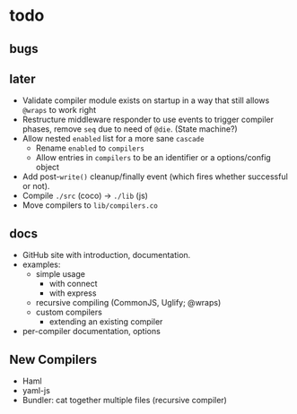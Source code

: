 # todo

## bugs

## later

- Validate compiler module exists on startup in a way that still allows `@wraps` to work right
- Restructure middleware responder to use events to trigger compiler phases, remove `seq` due to need of `@die`. (State machine?)
- Allow nested `enabled` list for a more sane `cascade`
    - Rename `enabled` to `compilers`
    - Allow entries in `compilers` to be an identifier or a options/config object
- Add post-`write()` cleanup/finally event (which fires whether successful or not).
- Compile `./src` (coco) -> `./lib` (js)
- Move compilers to `lib/compilers.co`


## docs

- GitHub site with introduction, documentation.
- examples:
    - simple usage
        - with connect
        - with express
    - recursive compiling (CommonJS, Uglify; @wraps)
    - custom compilers
        - extending an existing compiler
- per-compiler documentation, options


## New Compilers

- Haml
- yaml-js
- Bundler: cat together multiple files (recursive compiler)


